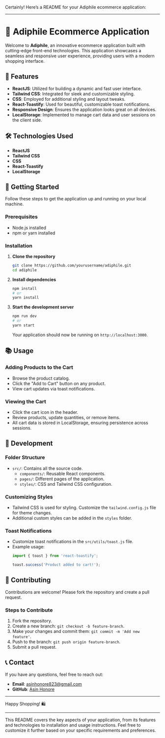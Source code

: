 Certainly! Here’s a README for your Adiphile ecommerce application:

---

# 🛒 Adiphile Ecommerce Application

Welcome to **Adiphile**, an innovative ecommerce application built with cutting-edge front-end technologies. This application showcases a seamless and responsive user experience, providing users with a modern shopping interface.

## 🌟 Features

- **ReactJS**: Utilized for building a dynamic and fast user interface.
- **Tailwind CSS**: Integrated for sleek and customizable styling.
- **CSS**: Employed for additional styling and layout tweaks.
- **React-Toastify**: Used for beautiful, customizable toast notifications.
- **Responsive Design**: Ensures the application looks great on all devices.
- **LocalStorage**: Implemented to manage cart data and user sessions on the client side.

## 🛠️ Technologies Used

- **ReactJS**
- **Tailwind CSS**
- **CSS**
- **React-Toastify**
- **LocalStorage**

## 🚀 Getting Started

Follow these steps to get the application up and running on your local machine.

### Prerequisites

- Node.js installed
- npm or yarn installed

### Installation

1. **Clone the repository**

   ```bash
   git clone https://github.com/yourusername/adiphile.git
   cd adiphile
   ```

2. **Install dependencies**

   ```bash
   npm install
   # or
   yarn install
   ```

3. **Start the development server**

   ```bash
   npm run dev 
   # or
   yarn start
   ```

   Your application should now be running on `http://localhost:3000`.

## 📚 Usage

### Adding Products to the Cart

- Browse the product catalog.
- Click the "Add to Cart" button on any product.
- View cart updates via toast notifications.

### Viewing the Cart

- Click the cart icon in the header.
- Review products, update quantities, or remove items.
- All cart data is stored in LocalStorage, ensuring persistence across sessions.

## 🔧 Development

### Folder Structure

- `src/`: Contains all the source code.
  - `components/`: Reusable React components.
  - `pages/`: Different pages of the application.
  - `styles/`: CSS and Tailwind CSS configuration.

### Customizing Styles

- Tailwind CSS is used for styling. Customize the `tailwind.config.js` file for theme changes.
- Additional custom styles can be added in the `styles` folder.

### Toast Notifications

- Customize toast notifications in the `src/utils/toast.js` file.
- Example usage:
  ```javascript
  import { toast } from 'react-toastify';

  toast.success('Product added to cart!');
  ```

## 🤝 Contributing

Contributions are welcome! Please fork the repository and create a pull request.

### Steps to Contribute

1. Fork the repository.
2. Create a new branch: `git checkout -b feature-branch`.
3. Make your changes and commit them: `git commit -m 'Add new feature'`.
4. Push to the branch: `git push origin feature-branch`.
5. Submit a pull request.


## 📞 Contact

If you have any questions, feel free to reach out:

- **Email**: asinhonore823@gmail.com
- **GitHub**: [Asin Honore](https://github.com/Asin-Junior-Honore)

---

Happy Shopping! 🛍️

---

This README covers the key aspects of your application, from its features and technologies to installation and usage instructions. Feel free to customize it further based on your specific requirements and preferences.
